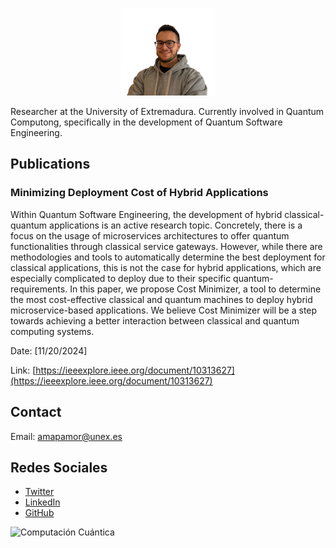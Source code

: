 <p align="center">
  <img src="profile_photo.png" width="30%" alt="Profile photo">
</p>
Researcher at the University of Extremadura. Currently involved in Quantum Computong, specifically in the development of Quantum Software Engineering.

## Publications

### Minimizing Deployment Cost of Hybrid Applications
Within Quantum Software Engineering, the development of hybrid classical-quantum applications is an active research topic. Concretely, there is a focus on the usage of microservices architectures to offer quantum functionalities through classical service gateways. However, while there are methodologies and tools to automatically determine the best deployment for classical applications, this is not the case for hybrid applications, which are especially complicated to deploy due to their specific quantum-requirements. In this paper, we propose Cost Minimizer, a tool to determine the most cost-effective classical and quantum machines to deploy hybrid microservice-based applications. We believe Cost Minimizer will be a step towards achieving a better interaction between classical and quantum computing systems.

Date: [11/20/2024]

Link: [https://ieeexplore.ieee.org/document/10313627](https://ieeexplore.ieee.org/document/10313627)
<!-- Agrega más trabajos aquí según sea necesario -->

## Contact

Email: [amapamor@unex.es](amapamor@unex.es)

## Redes Sociales

- [Twitter](https://twitter.com/AlvaroApaMor)
- [LinkedIn](https://www.linkedin.com/in/alvaromapariciomorales/)
- [GitHub](https://github.com/AlvaroMAM)

![Computación Cuántica](computacion_cuántica.jpg)
